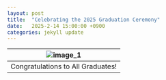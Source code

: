 ```yaml
---
layout: post
title:  "Celebrating the 2025 Graduation Ceremony"
date:   2025-2-14 15:00:00 +0900
categories: jekyll update
---
```


| ![image_1](https://github.com/Inha-ERE/cure.github.io/blob/main/_images/2024_grad.jpg?raw=true) | 
|:--:| 
| Congratulations to All Graduates!| 